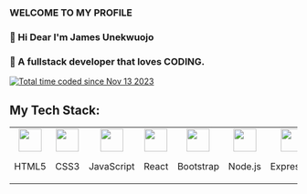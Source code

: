 ### WELCOME TO MY PROFILE
### 👋 Hi Dear I'm James Unekwuojo
### 🤔  A fullstack developer that loves CODING.  
<a href="https://wakatime.com/@018bc8ee-3be3-4ba3-a773-395aa19a0efe"><img src="https://wakatime.com/badge/user/018bc8ee-3be3-4ba3-a773-395aa19a0efe.svg" alt="Total time coded since Nov 13 2023" /></a>


## My Tech Stack:

<table>
  <tr>
    <td align="center" width="100">
      <img src="https://img.icons8.com/color/48/000000/html-5.png" width="40" height="40"/> 
      <p>HTML5</p>
    </td>
    <td align="center" width="100">
      <img src="https://img.icons8.com/color/48/000000/css3.png" width="40" height="40"/>
      <p>CSS3</p>
    </td>
    <td align="center" width="100">
      <img src="https://img.icons8.com/color/48/000000/javascript.png" width="40" height="40"/> 
      <p>JavaScript</p>
    </td>
    <td align="center" width="100">
      <img src="https://img.icons8.com/color/48/000000/react-native.png" width="40" height="40"/>
      <p>React</p>
    </td>
    <td align="center" width="100">
      <img src="https://img.icons8.com/color/48/000000/bootstrap.png" width="40" height="40"/>
      <p>Bootstrap</p>
    </td>
    <td align="center" width="100">
      <img src="https://img.icons8.com/color/48/000000/nodejs.png" width="40" height="40"/> 
      <p>Node.js</p>
    </td>
    <td align="center" width="100">
      <img src="https://img.icons8.com/color/48/000000/express.png" width="40" height="40"/> 
      <p>Express.js</p>
    </td>
    <td align="center" width="100">
      <img src="https://img.icons8.com/color/48/000000/mongodb.png" width="40" height="40"/>
      <p>MongoDB</p>
    </td>
    <td align="center" width="100">
      <img src="https://img.icons8.com/color/48/000000/git.png" width="40" height="40"/> 
      <p>Git</p>
    </td>
    <td align="center" width="100">
      <img src="https://img.icons8.com/?size=100&id=Rc0Xn5AtE8kX&format=png&color=000000" width="40" height="40"/>
      <p>Python</p>
    </td>
    <td align="center" width="100">
      <img src="https://img.icons8.com/?size=100&id=2T6TKY6whzgV&format=png&color=000000" width="40" height="40"/>
      <p>C++</p>
    </td>
    <td align="center" width="100">
      <img src="https://img.icons8.com/?size=100&id=shQTXiDQiQVR&format=png&color=000000" width="40" height="40"/>
      <p>C</p>
    </td>
  </tr>
</table>











<!--
**Jamesunekwuojo/jamesunekwuojo** is a ✨ _special_ ✨ repository because its `README.md` (this file) appears on your GitHub profile.

Here are some ideas to get you started:

- 🔭 I’m currently working on ...
- 🌱 I’m currently learning ...
- 👯 I’m looking to collaborate on ...
- 🤔 I’m looking for help with ...
- 💬 Ask me about ...
- 📫 How to reach me: ...
- 😄 Pronouns: ...
- ⚡ Fun fact: ...
-->
